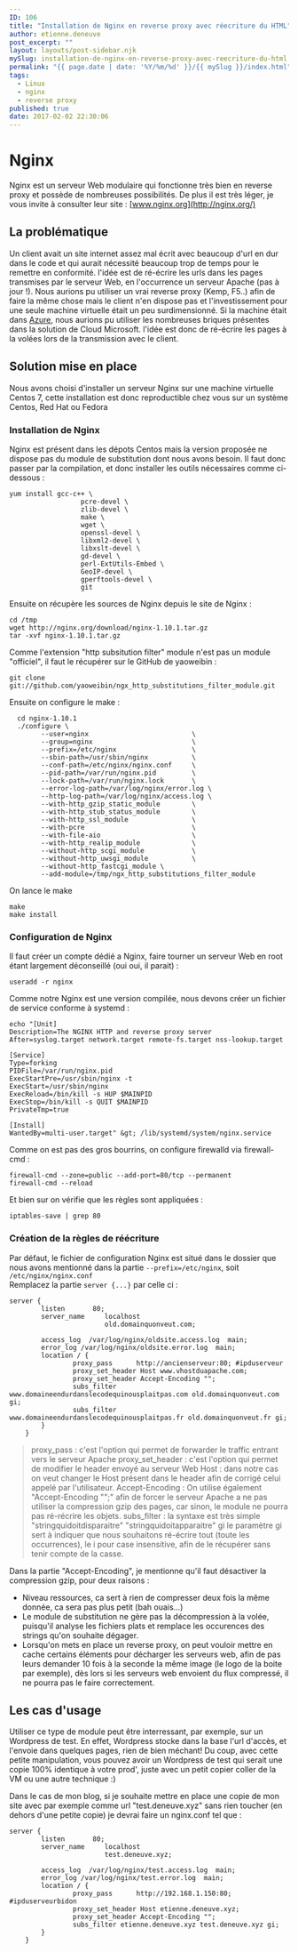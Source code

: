 ```yaml
---
ID: 106
title: "Installation de Nginx en reverse proxy avec réecriture du HTML"
author: etienne.deneuve
post_excerpt: ""
layout: layouts/post-sidebar.njk
mySlug: installation-de-nginx-en-reverse-proxy-avec-reecriture-du-html
permalink: "{{ page.date | date: '%Y/%m/%d' }}/{{ mySlug }}/index.html"
tags:
  - Linux
  - nginx
  - reverse proxy
published: true
date: 2017-02-02 22:30:06
---
```


# Nginx

Nginx est un serveur Web modulaire qui fonctionne très bien en reverse proxy et possède de nombreuses possibilités. De plus il est très léger, je vous invite à consulter leur site : [www.nginx.org](http://nginx.org/)
<!-- excerpt -->
## La problématique

Un client avait un site internet assez mal écrit avec beaucoup d'url en dur dans le code et qui aurait nécessité beaucoup trop de temps pour le remettre en conformité.
l'idée est de ré-écrire les urls dans les pages transmises par le serveur Web, en l'occurrence un serveur Apache (pas à jour !).
Nous aurions pu utiliser un vrai reverse proxy (Kemp, F5..) afin de faire la même chose mais le client n'en dispose pas et l'investissement pour une seule machine virtuelle était un peu surdimensionné. Si la machine était dans [Azure](https://azure.microsoft.com/fr-fr/), nous aurions pu utiliser les nombreuses briques présentes dans la solution de Cloud Microsoft. l'idée est donc de ré-écrire les pages à la volées lors de la transmission avec le client.

## Solution mise en place

Nous avons choisi d'installer un serveur Nginx sur une machine virtuelle Centos 7, cette installation est donc reproductible chez vous sur un système Centos, Red Hat ou Fedora

### Installation de Nginx

Nginx est présent dans les dépots Centos mais la version proposée ne dispose pas du module de substitution dont nous avons besoin. Il faut donc passer par la compilation, et donc installer les outils nécessaires comme ci-dessous :

``` shell
yum install gcc-c++ \
                  pcre-devel \
                  zlib-devel \
                  make \
                  wget \
                  openssl-devel \
                  libxml2-devel \
                  libxslt-devel \
                  gd-devel \
                  perl-ExtUtils-Embed \
                  GeoIP-devel \
                  gperftools-devel \
                  git
```

Ensuite on récupère les sources de Nginx depuis le site de Nginx :

``` shell
cd /tmp
wget http://nginx.org/download/nginx-1.10.1.tar.gz
tar -xvf nginx-1.10.1.tar.gz
```

Comme l'extension "http subsitution filter" module n'est pas un module "officiel", il faut le récupérer sur le GitHub de yaoweibin :

``` shell
git clone git://github.com/yaoweibin/ngx_http_substitutions_filter_module.git  
```

Ensuite on configure le make :

``` shell
  cd nginx-1.10.1
  ./configure \
        --user=nginx                          \
        --group=nginx                         \
        --prefix=/etc/nginx                   \
        --sbin-path=/usr/sbin/nginx           \
        --conf-path=/etc/nginx/nginx.conf     \
        --pid-path=/var/run/nginx.pid         \
        --lock-path=/var/run/nginx.lock       \
        --error-log-path=/var/log/nginx/error.log \
        --http-log-path=/var/log/nginx/access.log \
        --with-http_gzip_static_module        \
        --with-http_stub_status_module        \
        --with-http_ssl_module                \
        --with-pcre                           \
        --with-file-aio                       \
        --with-http_realip_module             \
        --without-http_scgi_module            \
        --without-http_uwsgi_module           \
        --without-http_fastcgi_module \
        --add-module=/tmp/ngx_http_substitutions_filter_module
```

On lance le make

``` shell
make
make install
```

### Configuration de Nginx

Il faut créer un compte dédié a Nginx, faire tourner un serveur Web en root étant largement déconseillé (oui oui, il parait) :

``` shell
useradd -r nginx
```

Comme notre Nginx est une version compilée, nous devons créer un fichier de service conforme à systemd :

``` shell
echo "[Unit]
Description=The NGINX HTTP and reverse proxy server
After=syslog.target network.target remote-fs.target nss-lookup.target

[Service]
Type=forking
PIDFile=/var/run/nginx.pid
ExecStartPre=/usr/sbin/nginx -t
ExecStart=/usr/sbin/nginx
ExecReload=/bin/kill -s HUP $MAINPID
ExecStop=/bin/kill -s QUIT $MAINPID
PrivateTmp=true

[Install]
WantedBy=multi-user.target" &gt; /lib/systemd/system/nginx.service
```

Comme on est pas des gros bourrins, on configure firewalld via firewall-cmd :

``` shell
firewall-cmd --zone=public --add-port=80/tcp --permanent
firewall-cmd --reload
```

Et bien sur on vérifie que les règles sont appliquées :

``` shell
iptables-save | grep 80
```

### Création de la règles de réécriture

Par défaut, le fichier de configuration Nginx est situé dans le dossier que nous avons mentionné dans la partie `--prefix=/etc/nginx`, soit `/etc/nginx/nginx.conf`  
Remplacez la partie `server {...}` par celle ci :

``` nginx
server {
        listen       80;
        server_name     localhost
                        old.domainquonveut.com;

        access_log  /var/log/nginx/oldsite.access.log  main;
        error_log /var/log/nginx/oldsite.error.log  main;
        location / {
                proxy_pass      http://ancienserveur:80; #ipduserveur
                proxy_set_header Host www.vhostduapache.com;
                proxy_set_header Accept-Encoding "";
                subs_filter www.domaineendurdanslecodequinousplaitpas.com old.domainquonveut.com gi;
                subs_filter www.domaineendurdanslecodequinousplaitpas.fr old.domainquonveut.fr gi;
        }
    }
```

> proxy_pass : c'est l'option qui permet de forwarder le traffic entrant vers le serveur Apache
> proxy_set_header : c'est l'option qui permet de modifier le header envoyé au serveur Web
> Host : dans notre cas on veut changer le Host présent dans le header afin de corrigé celui appelé par l'utilisateur.
> Accept-Encoding : On utilise également "Accept-Encoding "";" afin de forcer le serveur Apache a ne pas utiliser la compression gzip des pages, car sinon, le module ne pourra pas ré-récrire les objets.
> subs_filter : la syntaxe est très simple "stringquidoitdisparaitre" "stringquidoitapparaitre" gi
> le paramètre gi sert à indiquer que nous souhaitons ré-écrire tout (toute les occurrences), le i pour case insensitive, afin de le récupérer sans tenir compte de la casse.

Dans la partie "Accept-Encoding", je mentionne qu'il faut désactiver la compression gzip, pour deux raisons :

- Niveau ressources, ca sert à rien de compresser deux fois la même donnée, ca sera pas plus petit (bah ouais...)
- Le module de substitution ne gère pas la décompression à la volée, puisqu'il analyse les fichiers plats et remplace les occurences des strings qu'on souhaite dégager.
- Lorsqu'on mets en place un reverse proxy, on peut vouloir mettre en cache certains éléments pour décharger les serveurs web, afin de pas leurs demander 10 fois à la seconde la même image (le logo de la boite par exemple), dès lors si les serveurs web envoient du flux compressé, il ne pourra pas le faire correctement.

## Les cas d'usage

Utiliser ce type de module peut être interressant, par exemple, sur un Wordpress de test. En effet, Wordpress stocke dans la base l'url d'accès, et l'envoie dans quelques pages, rien de bien méchant! Du coup, avec cette petite manipulation, vous pouvez avoir un Wordpress de test qui serait une copie 100% identique à votre prod', juste avec un petit copier coller de la VM ou une autre technique :)

Dans le cas de mon blog, si je souhaite mettre en place une copie de mon site avec par exemple comme url "test.deneuve.xyz" sans rien toucher (en dehors d'une petite copie) je devrai faire un nginx.conf tel que :

``` nginx
server {
        listen       80;
        server_name     localhost
                        test.deneuve.xyz;

        access_log  /var/log/nginx/test.access.log  main;
        error_log /var/log/nginx/test.error.log  main;
        location / {
                proxy_pass      http://192.168.1.150:80; #ipduserveurbidon
                proxy_set_header Host etienne.deneuve.xyz;
                proxy_set_header Accept-Encoding "";
                subs_filter etienne.deneuve.xyz test.deneuve.xyz gi;
        }
    }
```
